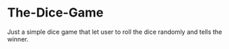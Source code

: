 # The-Dice-Game
Just a simple dice game that let user to roll the dice randomly and tells the winner.
